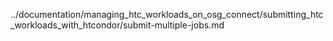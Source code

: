 ../documentation/managing_htc_workloads_on_osg_connect/submitting_htc_workloads_with_htcondor/submit-multiple-jobs.md